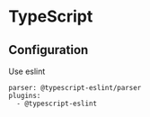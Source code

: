 # TypeScript

## Configuration

Use eslint

    parser: @typescript-eslint/parser
    plugins:
      - @typescript-eslint

